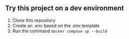 ## Try this project on a dev environment

1. Clone this repository
2. Create an .env based on the .env.template
3. Run the command `docker compose up --build`